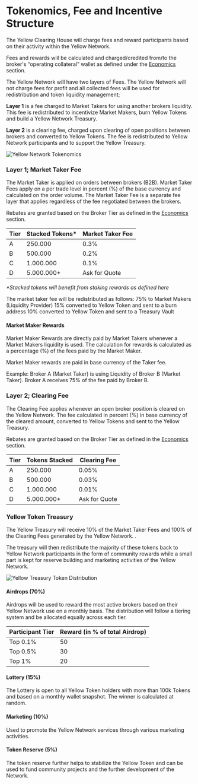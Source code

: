 # Tokenomics, Fee and Incentive Structure

The Yellow Clearing House will charge fees and reward participants based on their activity within the Yellow Network.

Fees and rewards will be calculated and charged/credited from/to the broker's “operating collateral” wallet as defined under the [Economics ](../business-model/economics.md)section.

The Yellow Network will have two layers of Fees. The Yellow Network will not charge fees for profit and all collected fees will be used for redistribution and token liquidity management;

**Layer 1** is a fee charged to Market Takers for using another brokers liquidity. This fee is redistributed to incentivize Market Makers, burn Yellow Tokens and build a Yellow Network Treasury.

**Layer 2** is a clearing fee, charged upon clearing of open positions between brokers and converted to Yellow Tokens. The fee is redistributed to Yellow Network participants and to support the Yellow Treasury.

![Yellow Network Tokenomics](https://lh5.googleusercontent.com/FlPwVt98ZKkyQPYXEYnIJ1F4Y9SoXyyig5ujTnKNT9kkNbBhBxBbba6ei4saUWYogWRWmoV5yIiTzkIGVaaGLEbFFT1GxuxoCD97yXdXsAEQ1I6gce8Q3FUC6w13e23gWrvDaN7cLq6HXBJW4w)

### Layer 1; Market Taker Fee

The Market Taker is applied on orders between brokers (B2B). Market Taker Fees apply on a per trade level in percent (%) of the base currency and calculated on the order volume. The Market Taker Fee is a separate fee layer that applies regardless of the fee negotiated between the brokers.

Rebates are granted based on the Broker Tier as defined in the [Economics ](../business-model/economics.md)section.

| Tier | Stacked Tokens\* | Market Taker Fee |
| ---- | ---------------- | ---------------- |
| A    | 250.000          | 0.3%             |
| B    | 500.000          | 0.2%             |
| C    | 1.000.000        | 0.1%             |
| D    | 5.000.000+       | Ask for Quote    |

_\*Stacked tokens will benefit from staking rewards as defined here_

The market taker fee will be redistributed as follows: 75% to Market Makers (Liquidity Provider) 15% converted to Yellow Token and sent to a burn address 10% converted to Yellow Token and sent to a Treasury Vault

#### Market Maker Rewards&#x20;

Market Maker Rewards are directly paid by Market Takers whenever a Market Makers liquidity is used. The calculation for rewards is calculated as a percentage (%) of the fees paid by the Market Maker.

Market Maker rewards are paid in base currency of the Taker fee.

Example: Broker A (Market Taker) is using Liquidity of Broker B (Market Taker). Broker A receives 75% of the fee paid by Broker B.

### Layer 2; Clearing Fee

The Clearing Fee applies whenever an open broker position is cleared on the Yellow Network. The fee calculated in percent (%) in base currency of the cleared amount, converted to Yellow Tokens and sent to the Yellow Treasury.

Rebates are granted based on the Broker Tier as defined in the [Economics ](../business-model/economics.md)section.

| Tier | Tokens Stacked | Clearing Fee  |
| ---- | -------------- | ------------- |
| A    | 250.000        | 0.05%         |
| B    | 500.000        | 0.03%         |
| C    | 1.000.000      | 0.01%         |
| D    | 5.000.000+     | Ask for Quote |

### Yellow Token Treasury&#x20;

The Yellow Treasury will receive 10% of the Market Taker Fees and 100% of the Clearing Fees generated by the Yellow Network. .

The treasury will then redistribute the majority of these tokens back to Yellow Network participants in the form of community rewards while a small part is kept for reserve building and marketing activities of the Yellow Network.

![Yellow Treasury Token Distribution](https://lh6.googleusercontent.com/y-fd\_rY\_XiCSxQiK6JTS63GIeW5sDOiP4Ekr1X-kIwCBf7PzkFuWgk36ZsuyO2pBwsQRQciDE1MQzecDQ2qhMnQb-09m0RwYWDW7onjFReAOd2TbFMwkfdYAcCK3MaJ6\_4JRlJvuUCxPwDhTkA)

#### Airdrops (70%)&#x20;

Airdrops will be used to reward the most active brokers based on their Yellow Network use on a monthly basis. The distribution will follow a tiering system and be allocated equally across each tier.

| Participant Tier | Reward (in % of total Airdrop) |
| ---------------- | ------------------------------ |
| Top 0.1%         | 50                             |
| Top 0.5%         | 30                             |
| Top 1%           | 20                             |

#### Lottery (15%)&#x20;

The Lottery is open to all Yellow Token holders with more than 100k Tokens and based on a monthly wallet snapshot. The winner is calculated at random.&#x20;

#### Marketing (10%)&#x20;

Used to promote the Yellow Network services through various marketing activities.&#x20;

#### Token Reserve (5%)&#x20;

The token reserve further helps to stabilize the Yellow Token and can be used to fund community projects and the further development of the Network.

